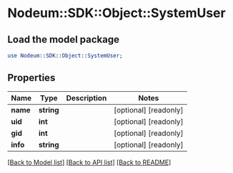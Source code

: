 # Nodeum::SDK::Object::SystemUser

## Load the model package
```perl
use Nodeum::SDK::Object::SystemUser;
```

## Properties
Name | Type | Description | Notes
------------ | ------------- | ------------- | -------------
**name** | **string** |  | [optional] [readonly] 
**uid** | **int** |  | [optional] [readonly] 
**gid** | **int** |  | [optional] [readonly] 
**info** | **string** |  | [optional] [readonly] 

[[Back to Model list]](../README.md#documentation-for-models) [[Back to API list]](../README.md#documentation-for-api-endpoints) [[Back to README]](../README.md)


